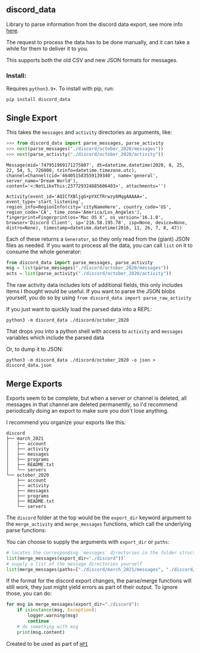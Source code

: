 ## discord_data

Library to parse information from the discord data export, see more info [here](https://support.discord.com/hc/en-us/articles/360004027692).

The request to process the data has to be done manually, and it can take a while for them to deliver it to you.

This supports both the old CSV and new JSON formats for messages.

### Install:

Requires `python3.9+`. To install with pip, run:

    pip install discord_data

## Single Export

This takes the `messages` and `activity` directories as arguments, like:

```python
>>> from discord_data import parse_messages, parse_activity
>>> next(parse_messages("./discord/october_2020/messages"))
>>> next(parse_activity("./discord/october_2020/activity"))
```

`Message(mid='747951969171275807', dt=datetime.datetime(2020, 8, 25, 22, 54, 5, 726000, tzinfo=datetime.timezone.utc), channel=Channel(cid='464051583559139340', name='general', server_name='Dream World'), content='<:NotLikeThis:237729324885606403>', attachments='')`

`Activity(event_id='AQICfXBljgG+pYXCTRrwzy6MqgAAAAA=', event_type='start_listening', region_info=RegionInfo(city='cityNameHere', country_code='US', region_code='CA', time_zone='America/Los_Angeles'), fingerprint=Fingerprint(os='Mac OS X', os_version='16.1.0', browser='Discord Client', ip='216.58.195.78', isp=None, device=None, distro=None), timestamp=datetime.datetime(2016, 11, 26, 7, 8, 47))`

Each of these returns a `Generator`, so they only read from the (giant) JSON files as needed. If you want to process all the data, you can call `list` on it to consume the whole generator:

```python
from discord_data import parse_messages, parse_activity
msg = list(parse_messages("./discord/october_2020/messages"))
acts = list(parse_activity("./discord/october_2020/activity"))
```

The raw activity data includes lots of additional fields, this only includes items I thought would be useful. If you want to parse the JSON blobs yourself, you do so by using `from discord_data import parse_raw_activity`

If you just want to quickly load the parsed data into a REPL:

```shell
python3 -m discord_data ./discord/october_2020
```

That drops you into a python shell with access to `activity` and `messages` variables which include the parsed data

Or, to dump it to JSON:

```
python3 -m discord_data ./discord/october_2020 -o json > discord_data.json
```

## Merge Exports

Exports seem to be complete, but when a server or channel is deleted, all messages in that channel are deleted permanently, so I'd recommend periodically doing an export to make sure you don't lose anything.

I recommend you organize your exports like this:

```
discord
├── march_2021
│   ├── account
│   ├── activity
│   ├── messages
│   ├── programs
│   ├── README.txt
│   └── servers
└── october_2020
    ├── account
    ├── activity
    ├── messages
    ├── programs
    ├── README.txt
    └── servers
```

The `discord` folder at the top would be the `export_dir` keyword argument to the `merge_activity` and `merge_messages` functions, which call the underlying parse functions:

You can choose to supply the arguments with `export_dir` or `paths`:

```python
# locates the corresponding `messages` directories in the folder structure
list(merge_messages(export_dir="./discord"))`
# supply a list of the message directories yourself
list(merge_messages(paths=["./discord/march_2021/messages", "./discord/october_2020/messages"]))
```

If the format for the discord export changes, the parse/merge functions will still work, they just might yield errors as part of their output. To ignore those, you can do:

```python
for msg in merge_messages(export_dir="./discord"):
    if isinstance(msg, Exception):
        logger.warning(msg)
        continue
    # do something with msg
    print(msg.content)
```

Created to be used as part of [`HPI`](https://github.com/purarue/HPI)
